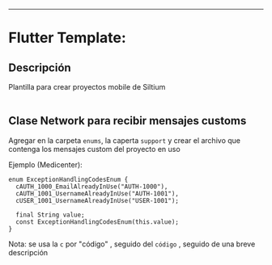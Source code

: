 ------------------------------------------
# **Flutter Template:**<br> 

## **Descripción**
Plantilla para crear proyectos mobile de Siltium
<br>
<br>

## **Clase Network para recibir mensajes customs**

Agregar en la carpeta `enums`, la caperta `support` y crear el archivo que contenga los mensajes custom del proyecto en uso

Ejemplo (Medicenter):
```enum
enum ExceptionHandlingCodesEnum {
  cAUTH_1000_EmailAlreadyInUse("AUTH-1000"),
  cAUTH_1001_UsernameAlreadyInUse("AUTH-1001"),
  cUSER_1001_UsernameAlreadyInUse("USER-1001");

  final String value;
  const ExceptionHandlingCodesEnum(this.value);
}
```
Nota: se usa la `c` por "código" , seguido del `código` , seguido de una breve descripción

